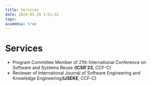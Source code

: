 ```yaml
---
title: Services
date: 2024-05-28 1:51:32
tags:
academia: true
---
```

# Services

+ Program Committee Member of 21th International Conference on Software and Systems Reuse (**ICSR'23**, CCF-C)
+ Reviewer of International Journal of Software Engineering and Knowledge Engineering(**IJSEKE**, CCF-C)